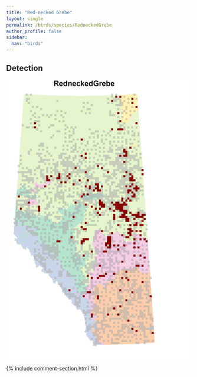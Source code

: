 ```yaml
---
title: "Red-necked Grebe"
layout: single
permalink: /birds/species/RedneckedGrebe
author_profile: false
sidebar:
  nav: "birds"
---
```


<h2>Detection</h2>

![](/assets/images/birds/RedneckedGrebe/det.jpg)

{% include comment-section.html %}
